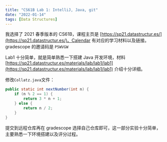 ```yaml
---
title: "CS61B Lab 1: IntelliJ, Java, git"
date: "2022-01-14"
tags: [Data Structures]
---
```


我选择了 2021 春季版本的 CS61B，课程主页是 [https://sp21.datastructur.es/](https://sp21.datastructur.es/)。Calendar 有对应的学习材料以及链接。gradescope 的邀请码是 `P5WVGW`

Lab1 十分简单，就是简单熟悉一下搭建 Java 开发环境，材料 [https://sp21.datastructur.es/materials/lab/lab1/lab1](https://sp21.datastructur.es/materials/lab/lab1/lab1) 介绍十分详细。

修改`Collatz.java`文件：
```java
public static int nextNumber(int n) {
    if (n % 2 == 1) {
        return 3 * n + 1;
    } else {
        return n / 2;
    }
}
```

提交到远程仓库再在 gradescope 选择自己仓库即可，这一部分实验十分简单，主要熟悉一下环境搭建以及评分过程。